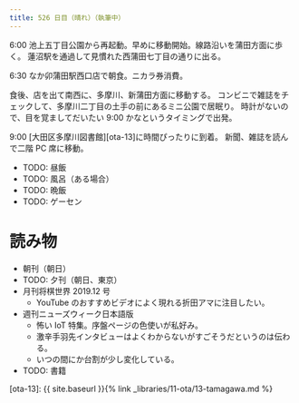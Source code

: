 ```yaml
---
title: 526 日目（晴れ）（執筆中）
---
```


6:00 池上五丁目公園から再起動。早めに移動開始。線路沿いを蒲田方面に歩く。
蓮沼駅を通過して見慣れた西蒲田七丁目の通りに出る。

6:30 なか卯蒲田駅西口店で朝食。ニカラ券消費。

食後、店を出て南西に、多摩川、新蒲田方面に移動する。
コンビニで雑誌をチェックして、多摩川二丁目の土手の前にあるミニ公園で居眠り。
時計がないので、目を覚ましてだいたい 9:00 かなというタイミングで出発。

9:00 [大田区多摩川図書館][ota-13]に時間ぴったりに到着。
新聞、雑誌を読んで二階 PC 席に移動。

* TODO: 昼飯
* TODO: 風呂（ある場合）
* TODO: 晩飯
* TODO: ゲーセン

# 読み物

* 朝刊（朝日）
* TODO: 夕刊（朝日、東京）
* 月刊将棋世界 2019.12 号
  * YouTube のおすすめビデオによく現れる折田アマに注目したい。
* 週刊ニューズウィーク日本語版
  * 怖い IoT 特集。序盤ページの色使いが私好み。
  * 激辛手羽先インタビューはよくわからないがすごそうだというのは伝わる。
  * いつの間にか台割が少し変化している。
* TODO: 書籍

[ota-13]: {{ site.baseurl }}{% link _libraries/11-ota/13-tamagawa.md %}
